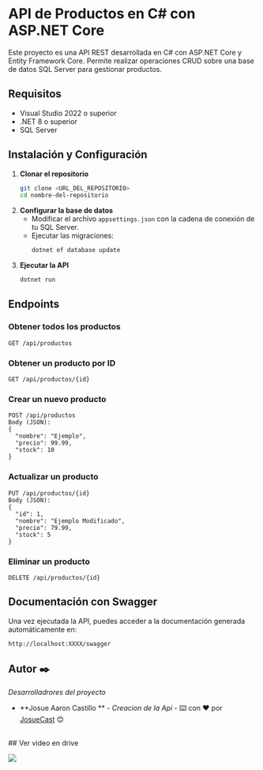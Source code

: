 # API de Productos en C# con ASP.NET Core

Este proyecto es una API REST desarrollada en C# con ASP.NET Core y Entity Framework Core. Permite realizar operaciones CRUD sobre una base de datos SQL Server para gestionar productos.

## Requisitos
- Visual Studio 2022 o superior
- .NET 8 o superior
- SQL Server

## Instalación y Configuración
1. **Clonar el repositorio**
   ```sh
   git clone <URL_DEL_REPOSITORIO>
   cd nombre-del-repositorio
   ```
2. **Configurar la base de datos**
   - Modificar el archivo `appsettings.json` con la cadena de conexión de tu SQL Server.
   - Ejecutar las migraciones:
     ```sh
     dotnet ef database update
     ```
3. **Ejecutar la API**
   ```sh
   dotnet run
   ```

## Endpoints
### Obtener todos los productos
```
GET /api/productos
```
### Obtener un producto por ID
```
GET /api/productos/{id}
```
### Crear un nuevo producto
```
POST /api/productos
Body (JSON):
{
  "nombre": "Ejemplo",
  "precio": 99.99,
  "stock": 10
}
```
### Actualizar un producto
```
PUT /api/productos/{id}
Body (JSON):
{
  "id": 1,
  "nombre": "Ejemplo Modificado",
  "precio": 79.99,
  "stock": 5
}
```
### Eliminar un producto
```
DELETE /api/productos/{id}
```

## Documentación con Swagger
Una vez ejecutada la API, puedes acceder a la documentación generada automáticamente en:
```
http://localhost:XXXX/swagger
```

## Autor ✒️

_Desarrolladrores del proyecto_

* **Josue Aaron Castillo ** - *Creacion de la Api* - ⌨️ con ❤️ por [JosueCast](https://github.com/JosueCast) 😊

<br>
## Ver video en drive

<p align="left">
  <a href="https://drive.google.com/file/d/1vNjUwh6kjp2RQOpxkDOyf6uIm8Bf1Kb9/view?usp=sharing">
    <img src="https://skillicons.dev/icons?i=drive&perline=12" />
  </a>
</p>



